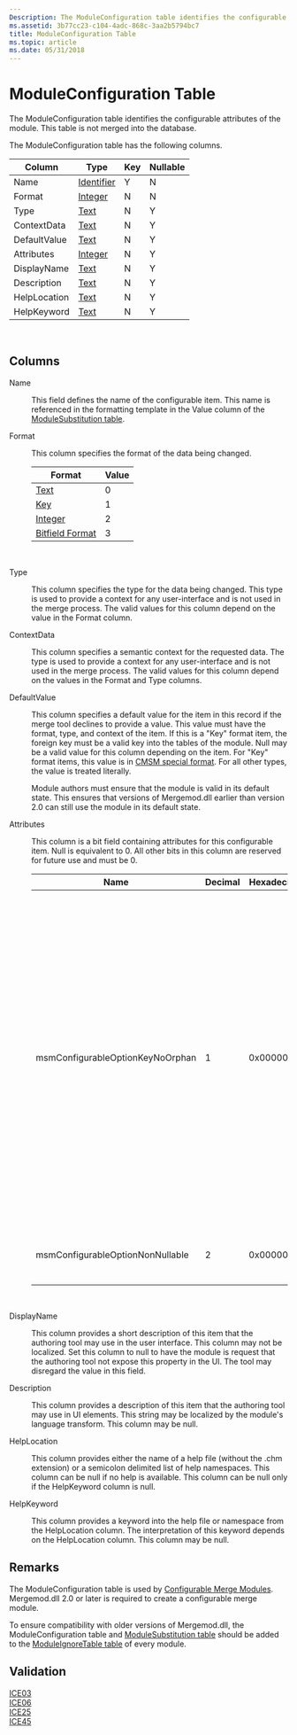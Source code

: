 ```yaml
---
Description: The ModuleConfiguration table identifies the configurable attributes of the module. This table is not merged into the database.
ms.assetid: 3b77cc23-c104-4adc-868c-3aa2b5794bc7
title: ModuleConfiguration Table
ms.topic: article
ms.date: 05/31/2018
---
```


# ModuleConfiguration Table

The ModuleConfiguration table identifies the configurable attributes of the module. This table is not merged into the database.

The ModuleConfiguration table has the following columns.



| Column       | Type                         | Key | Nullable |
|--------------|------------------------------|-----|----------|
| Name         | [Identifier](identifier.md) | Y   | N        |
| Format       | [Integer](integer.md)       | N   | N        |
| Type         | [Text](text.md)             | N   | Y        |
| ContextData  | [Text](text.md)             | N   | Y        |
| DefaultValue | [Text](text.md)             | N   | Y        |
| Attributes   | [Integer](integer.md)       | N   | Y        |
| DisplayName  | [Text](text.md)             | N   | Y        |
| Description  | [Text](text.md)             | N   | Y        |
| HelpLocation | [Text](text.md)             | N   | Y        |
| HelpKeyword  | [Text](text.md)             | N   | Y        |



 

## Columns

<dl> <dt>

<span id="Name"></span><span id="name"></span><span id="NAME"></span>Name
</dt> <dd>

This field defines the name of the configurable item. This name is referenced in the formatting template in the Value column of the [ModuleSubstitution table](modulesubstitution-table.md).

</dd> <dt>

<span id="Format"></span><span id="format"></span><span id="FORMAT"></span>Format
</dt> <dd>

This column specifies the format of the data being changed.



| Format                                       | Value |
|----------------------------------------------|-------|
| [Text](text-format-types.md)                | 0     |
| [Key](key-format-types.md)                  | 1     |
| [Integer](integer-format-types.md)          | 2     |
| [Bitfield Format](bitfield-format-types.md) | 3     |



 

</dd> <dt>

<span id="Type"></span><span id="type"></span><span id="TYPE"></span>Type
</dt> <dd>

This column specifies the type for the data being changed. This type is used to provide a context for any user-interface and is not used in the merge process. The valid values for this column depend on the value in the Format column.

</dd> <dt>

<span id="ContextData"></span><span id="contextdata"></span><span id="CONTEXTDATA"></span>ContextData
</dt> <dd>

This column specifies a semantic context for the requested data. The type is used to provide a context for any user-interface and is not used in the merge process. The valid values for this column depend on the values in the Format and Type columns.

</dd> <dt>

<span id="DefaultValue"></span><span id="defaultvalue"></span><span id="DEFAULTVALUE"></span>DefaultValue
</dt> <dd>

This column specifies a default value for the item in this record if the merge tool declines to provide a value. This value must have the format, type, and context of the item. If this is a "Key" format item, the foreign key must be a valid key into the tables of the module. Null may be a valid value for this column depending on the item. For "Key" format items, this value is in [CMSM special format](cmsm-special-format.md). For all other types, the value is treated literally.

Module authors must ensure that the module is valid in its default state. This ensures that versions of Mergemod.dll earlier than version 2.0 can still use the module in its default state.

</dd> <dt>

<span id="Attributes"></span><span id="attributes"></span><span id="ATTRIBUTES"></span>Attributes
</dt> <dd>

This column is a bit field containing attributes for this configurable item. Null is equivalent to 0. All other bits in this column are reserved for future use and must be 0.



| Name                             | Decimal | Hexadecimal | Description                                                                                                                                                                                                                                                                                                                                                                                                                                                                                                                                                                                                                                                                                                                                                                                                                                                                                                                                                                                                                                                                                         |
|----------------------------------|---------|-------------|-----------------------------------------------------------------------------------------------------------------------------------------------------------------------------------------------------------------------------------------------------------------------------------------------------------------------------------------------------------------------------------------------------------------------------------------------------------------------------------------------------------------------------------------------------------------------------------------------------------------------------------------------------------------------------------------------------------------------------------------------------------------------------------------------------------------------------------------------------------------------------------------------------------------------------------------------------------------------------------------------------------------------------------------------------------------------------------------------------|
| msmConfigurableOptionKeyNoOrphan | 1       | 0x00000001  | This attribute only applies to records that list a foreign key to a module table in their DefaultValue field. The merge tool ignores the attribute for any formats other than the [Key Format Types](key-format-types.md). Items not listed in the [ModuleSubstitution table](modulesubstitution-table.md) are excluded from the following check. The merge tool does not merge the row referenced by the DefaultValue column into the target database if the following conditions are satisfied after completing all configuration options.<br/> Every row in the ModuleConfiguration table with the same DefaultValue has the msmConfigurationItemsKeyNoOrphan set.<br/> No rows use the DefaultValue because the authoring tool declined to provide a value.<br/> The merge tool merges the row if any of the following conditions are satisfied.<br/> The merge tool finds any row that does not have msmConfigItemsKeyNoOrphan set.<br/> If the merge tool finds any row using DefaultValue because the authoring tool declined to provide a value.<br/> |
| msmConfigurableOptionNonNullable | 2       | 0x00000002  | When this attribute is set, null is not a valid response for this item. This attribute has no effect for [Integer Format Types](integer-format-types.md) or [Bitfield Format Types](bitfield-format-types.md).                                                                                                                                                                                                                                                                                                                                                                                                                                                                                                                                                                                                                                                                                                                                                                                                                                                                                    |



 

</dd> <dt>

<span id="DisplayName"></span><span id="displayname"></span><span id="DISPLAYNAME"></span>DisplayName
</dt> <dd>

This column provides a short description of this item that the authoring tool may use in the user interface. This column may not be localized. Set this column to null to have the module is request that the authoring tool not expose this property in the UI. The tool may disregard the value in this field.

</dd> <dt>

<span id="Description"></span><span id="description"></span><span id="DESCRIPTION"></span>Description
</dt> <dd>

This column provides a description of this item that the authoring tool may use in UI elements. This string may be localized by the module's language transform. This column may be null.

</dd> <dt>

<span id="HelpLocation"></span><span id="helplocation"></span><span id="HELPLOCATION"></span>HelpLocation
</dt> <dd>

This column provides either the name of a help file (without the .chm extension) or a semicolon delimited list of help namespaces. This column can be null if no help is available. This column can be null only if the HelpKeyword column is null.

</dd> <dt>

<span id="HelpKeyword"></span><span id="helpkeyword"></span><span id="HELPKEYWORD"></span>HelpKeyword
</dt> <dd>

This column provides a keyword into the help file or namespace from the HelpLocation column. The interpretation of this keyword depends on the HelpLocation column. This column may be null.

</dd> </dl>

## Remarks

The ModuleConfiguration table is used by [Configurable Merge Modules](configurable-merge-modules.md). Mergemod.dll 2.0 or later is required to create a configurable merge module.

To ensure compatibility with older versions of Mergemod.dll, the ModuleConfiguration table and [ModuleSubstitution table](modulesubstitution-table.md) should be added to the [ModuleIgnoreTable table](moduleignoretable-table.md) of every module.

## Validation

<dl>

[ICE03](ice03.md)  
[ICE06](ice06.md)  
[ICE25](ice25.md)  
[ICE45](ice45.md)  
</dl>

 

 




